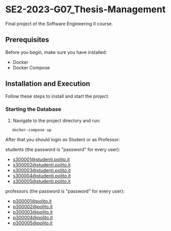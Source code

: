 # SE2-2023-G07_Thesis-Management
Final project of the Software Engineering II course.

## Prerequisites

Before you begin, make sure you have installed:

- Docker
- Docker Compose

## Installation and Execution

Follow these steps to install and start the project.

### Starting the Database

1. Navigate to the project directory and run:
```
   docker-compose up
```

After that you should login as Student or as Professor:

students (the password is "password" for every user):
- s300001@studenti.polito.it
- s300002@studenti.polito.it
- s300003@studenti.polito.it
- s300004@studenti.polito.it
- s300005@studenti.polito.it

professors (the password is "password" for every user):
- p300001@polito.it
- p300002@polito.it
- p300003@polito.it
- p300004@polito.it
- p300005@polito.it
